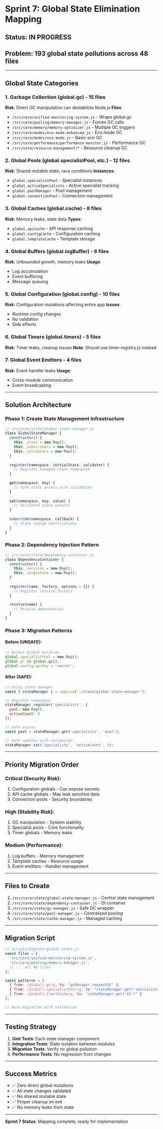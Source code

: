 # Sprint 7: Global State Elimination Mapping

## Status: IN PROGRESS
## Problem: 193 global state pollutions across 48 files

---

## Global State Categories

### 1. Garbage Collection (global.gc) - 15 files
**Risk**: Direct GC manipulation can destabilize Node.js
**Files**:
- `/src/core/unified-monitoring-system.js` - Wraps global.gc
- `/src/core/pooling/memory-manager.js` - Forces GC calls
- `/src/core/memory/memory-optimizer.js` - Multiple GC triggers
- `/src/core/modes/eco-mode-enhanced.js` - Eco mode GC
- `/src/core/modes/eco-mode.js` - Basic eco GC
- `/src/core/performance/performance-monitor.js` - Performance GC
- `/src/core/resource-management/*` - Resource cleanup GC

### 2. Global Pools (global.specialistPool, etc.) - 12 files
**Risk**: Shared mutable state, race conditions
**Instances**:
- `global.specialistPool` - Specialist instances
- `global.activeSpecialists` - Active specialist tracking
- `global.poolManager` - Pool management
- `global.connectionPool` - Connection management

### 3. Global Caches (global.cache) - 8 files
**Risk**: Memory leaks, stale data
**Types**:
- `global.apiCache` - API response caching
- `global.configCache` - Configuration caching
- `global.templateCache` - Template storage

### 4. Global Buffers (global.logBuffer) - 6 files
**Risk**: Unbounded growth, memory leaks
**Usage**:
- Log accumulation
- Event buffering
- Message queuing

### 5. Global Configuration (global.config) - 10 files
**Risk**: Configuration mutations affecting entire app
**Issues**:
- Runtime config changes
- No validation
- Side effects

### 6. Global Timers (global.timers) - 5 files
**Risk**: Timer leaks, cleanup issues
**Note**: Should use timer-registry.js instead

### 7. Global Event Emitters - 4 files
**Risk**: Event handler leaks
**Usage**:
- Cross-module communication
- Event broadcasting

---

## Solution Architecture

### Phase 1: Create State Management Infrastructure

```javascript
// src/core/state/global-state-manager.js
class GlobalStateManager {
  constructor() {
    this._state = new Map();
    this._subscribers = new Map();
    this._validators = new Map();
  }
  
  register(namespace, initialState, validator) {
    // Register managed state namespace
  }
  
  get(namespace, key) {
    // Safe state access with validation
  }
  
  set(namespace, key, value) {
    // Validated state updates
  }
  
  subscribe(namespace, callback) {
    // State change notifications
  }
}
```

### Phase 2: Dependency Injection Pattern

```javascript
// src/core/state/dependency-container.js
class DependencyContainer {
  constructor() {
    this._services = new Map();
    this._singletons = new Map();
  }
  
  register(name, factory, options = {}) {
    // Register service factory
  }
  
  resolve(name) {
    // Resolve dependencies
  }
}
```

### Phase 3: Migration Patterns

#### Before (UNSAFE):
```javascript
// Direct global mutation
global.specialistPool = new Map();
global.gc && global.gc();
global.config.apiKey = 'secret';
```

#### After (SAFE):
```javascript
// Using state manager
const { stateManager } = require('./state/global-state-manager');

// Register namespace
stateManager.register('specialists', {
  pool: new Map(),
  activeCount: 0
});

// Safe access
const pool = stateManager.get('specialists', 'pool');

// Safe updates with validation
stateManager.set('specialists', 'activeCount', 5);
```

---

## Priority Migration Order

### Critical (Security Risk):
1. Configuration globals - Can expose secrets
2. API cache globals - May leak sensitive data
3. Connection pools - Security boundaries

### High (Stability Risk):
1. GC manipulation - System stability
2. Specialist pools - Core functionality
3. Timer globals - Memory leaks

### Medium (Performance):
1. Log buffers - Memory management
2. Template caches - Resource usage
3. Event emitters - Handler management

---

## Files to Create

1. `/src/core/state/global-state-manager.js` - Central state management
2. `/src/core/state/dependency-container.js` - DI container
3. `/src/core/state/gc-manager.js` - Safe GC wrapper
4. `/src/core/state/pool-manager.js` - Centralized pooling
5. `/src/core/state/cache-manager.js` - Managed caching

---

## Migration Script

```javascript
// scripts/migrate-global-state.js
const files = [
  'src/core/unified-monitoring-system.js',
  'src/core/pooling/memory-manager.js',
  // ... all 48 files
];

const patterns = [
  { from: /global\.gc/g, to: "gcManager.requestGC" },
  { from: /global\.specialistPool/g, to: "stateManager.get('specialists', 'pool')" },
  { from: /global\.(\w+)Cache/g, to: "cacheManager.get('$1')" }
];

// Auto-migration with validation
```

---

## Testing Strategy

1. **Unit Tests**: Each state manager component
2. **Integration Tests**: State isolation between modules
3. **Migration Tests**: Verify no global pollution
4. **Performance Tests**: No regression from changes

---

## Success Metrics

- ✅ Zero direct global mutations
- ✅ All state changes validated
- ✅ No shared mutable state
- ✅ Proper cleanup on exit
- ✅ No memory leaks from state

---

**Sprint 7 Status**: Mapping complete, ready for implementation